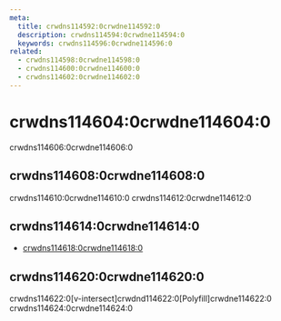 ```yaml
---
meta:
  title: crwdns114592:0crwdne114592:0
  description: crwdns114594:0crwdne114594:0
  keywords: crwdns114596:0crwdne114596:0
related:
  - crwdns114598:0crwdne114598:0
  - crwdns114600:0crwdne114600:0
  - crwdns114602:0crwdne114602:0
---
```


# crwdns114604:0crwdne114604:0

crwdns114606:0crwdne114606:0

<entry-ad />

## crwdns114608:0crwdne114608:0

crwdns114610:0crwdne114610:0 crwdns114612:0crwdne114612:0

<example file="v-lazy/usage" />

## crwdns114614:0crwdne114614:0

- [crwdns114618:0crwdne114618:0](crwdns114616:0crwdne114616:0)

## crwdns114620:0crwdne114620:0

<alert type="info">
  crwdns114622:0[v-intersect]crwdnd114622:0[Polyfill]crwdne114622:0 crwdns114624:0crwdne114624:0
</alert>

<backmatter />
